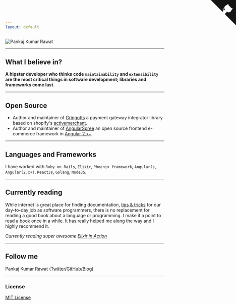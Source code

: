 ```yaml
---
layout: default
---
```


![Pankaj Kumar Rawat](https://en.gravatar.com/userimage/51246482/443818670c057c9204ec86565d29447e.jpg)

---

## What I believe in?

__A hipster developer who thinks code `maintainability` and `extensibility` are the most critical things in software development; libraries and frameworks come last.__

---

## Open Source

* Author and maintainer of [Gringotts](https://github.com/aviabird/gringotts) a payment gateway integrator library based on shopify's [activemerchant](https://github.com/activemerchant/active_merchant).
* Author and maintainer of [AngularSpree](https://github.com/aviabird/angularspree) an open source frontend e-commerce framework in [Angular 2.x+](https://angular.io).

---

## Languages and Frameworks

I have worked with `Ruby on Rails`, `Elixir`, `Phoenix framework`, `AngularJs`, `Angular(2.x+)`, `ReactJs`, `Golang`, `NodeJS`.

---

## Currently reading

While internet is great place for finding documentation, [tips & tricks](https://stackoverflow.com/) for our day-to-day job as software programmers, there is no replacement for reading a good book about a language or programming. I make it a point to read a book once in a while. It has really helped me along the way and I highly recommend it.

_Currently reading super awesome [Elixir in Action](https://www.manning.com/books/elixir-in-action)_

---

## Follow me

Pankaj Kumar Rawat ([Twitter](http://twitter.com/pkrawat1)/[GitHub](http://github.com/pkrawat1)/[Blog](https://medium.com/@pkrawat1))

---

### License

[MIT License](http://chibicode.mit-license.org/)

<a href="https://github.com/ashish173" class="github-corner"><svg width="80" height="80" viewBox="0 0 250 250" style="fill:#151513; color:#fff; position: absolute; top: 0; border: 0; right: 0;"><path d="M0,0 L115,115 L130,115 L142,142 L250,250 L250,0 Z"></path><path d="M128.3,109.0 C113.8,99.7 119.0,89.6 119.0,89.6 C122.0,82.7 120.5,78.6 120.5,78.6 C119.2,72.0 123.4,76.3 123.4,76.3 C127.3,80.9 125.5,87.3 125.5,87.3 C122.9,97.6 130.6,101.9 134.4,103.2" fill="currentColor" style="transform-origin: 130px 106px;" class="octo-arm"></path><path d="M115.0,115.0 C114.9,115.1 118.7,116.5 119.8,115.4 L133.7,101.6 C136.9,99.2 139.9,98.4 142.2,98.6 C133.8,88.0 127.5,74.4 143.8,58.0 C148.5,53.4 154.0,51.2 159.7,51.0 C160.3,49.4 163.2,43.6 171.4,40.1 C171.4,40.1 176.1,42.5 178.8,56.2 C183.1,58.6 187.2,61.8 190.9,65.4 C194.5,69.0 197.7,73.2 200.1,77.6 C213.8,80.2 216.3,84.9 216.3,84.9 C212.7,93.1 206.9,96.0 205.4,96.6 C205.1,102.4 203.0,107.8 198.3,112.5 C181.9,128.9 168.3,122.5 157.7,114.1 C157.9,116.9 156.7,120.9 152.7,124.9 L141.0,136.5 C139.8,137.7 141.6,141.9 141.8,141.8 Z" fill="currentColor" class="octo-body"></path></svg></a><style>.github-corner:hover .octo-arm{animation:octocat-wave 560ms ease-in-out}@keyframes octocat-wave{0%,100%{transform:rotate(0)}20%,60%{transform:rotate(-25deg)}40%,80%{transform:rotate(10deg)}}@media (max-width:500px){.github-corner:hover .octo-arm{animation:none}.github-corner .octo-arm{animation:octocat-wave 560ms ease-in-out}}</style>
